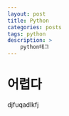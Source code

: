 ```yaml
---
layout: post
title: Python
categories: posts
tags: python
description: >
    python테그
---
```


# 어렵다
djfuqadlkfj